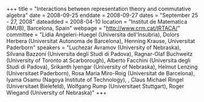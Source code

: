 +++
title = "Interactions between representation theory and commutative algebra"
date = 2008-09-25
enddate = 2008-09-27
dates = "September 25 - 27, 2008"
dateadded = 2008-04-10
location = "Institut de Matematica (IMUB), Barcelona, Spain"
webpage = "http://www.crm.cat/IRTACA/"
committee = "Lidia Angeleri-Huegel (Universita dell'Insubria), Dolors Herbera (Universitat Autonoma de Barcelona), Henning Krause, Universitat Paderborn"
speakers = "Luchezar Avramov (University of Nebraska), Silvana Bazzoni (Universita degli Studi di Padova), Ragnar-Olaf Buchweitz (University of Toronto at Scarborough), Alberto Facchini (Universita degli Studi di Padova), Srikanth Iyengar (University of Nebraska), Helmut Lenzing (Universitaet Paderborn), Rosa Maria Miro-Roig 	(Universitat de Barcelona), Iyama Osamu (Nagoya Institute of Technology), , Claus Michael Ringel (Universitaet Bielefeld), Wolfgang Rump (Universitaet Stuttgart), Roger Wiegand (University of Nebraska)"
+++
